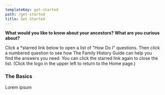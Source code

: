 ```yaml
---
templateKey: get-started
path: /get-started
title: Get Started
---
```

**What would you like to know about your ancestors? What are you curious about?**

Click a *starred link below to open a list of "How Do I" questions. Then click a numbered question to see how The Family History Guide can help you find the answers you need. You can click the starred link again to close the list. (Click the logo in the upper left to return to the Home page.)

### The Basics

Lorem ipsum